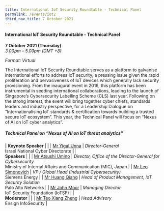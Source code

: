 ```yaml
---
title: International IoT Security Roundtable - Technical Panel
permalink: /events/iot2
third_nav_title: 7 October 2021
---
```

#### **International IoT Security Roundtable - Technical Panel**

**7 October 2021 (Thursday)**  
*3.00pm – 5.00pm (GMT +8)*

*Format: Virtual*

The International IoT Security Roundtable serves as a platform to galvanise international efforts to address IoT security, a pressing issue given the rapid proliferation and pervasiveness of IoT devices which generally lack security provisioning. From the inaugural event in 2016, this platform has been instrumental in seeding international collaborations, leading to the launch of Singapore’s Cybersecurity Labelling Scheme (CLS) last year. Following on the strong interest, the event will bring together cyber chiefs, standards leaders and industry perspective, for a Leadership Dialogue on “Internationalising IoT standards & certification towards building a trusted secure IoT ecosystem”. This year, the Technical Panel will focus on “Nexus of AI on IoT cyber analytics”.

##### **Technical Panel on “Nexus of AI on IoT threat analytics”**

| **Keynote Speaker**    |                                                              |
| [Mr Yigal Unna](/speaker-yigal-unna)      | *Director-General*<br>Israel National Cyber Directorate                                             |
| <br> **Speakers**           |                                                              |
| [Mr Atsushi Umino](/speaker-atsushi-umino)   | *Director, Office of the Director-General for Cybersecurity*<br> Ministry of Internal Affairs and Communication (MIC), Japan |
| [Mr Leo Simonovich](/speaker-leo-simonovich)  | *VP / Global Head (Industrial Cybersecurity)*<br>Siemens Energy                |
| [Mr Huang Qiang](/speaker-huang-qiang)     | *Head of Product Management, IoT Security Solution*<br>Palo Alto Networks          |
| [Mr John Moor](/speaker-john-moor)       | *Managing Director*<br>IoT Security Foundation (IoTSF)                                          |
| <br> **Moderator**          |                                                              |
| [Mr Teo Xiang Zheng](/moderator-teo-xiang-zheng) |  *Head Advisory*<br>Ensign InfoSecurity                                               |